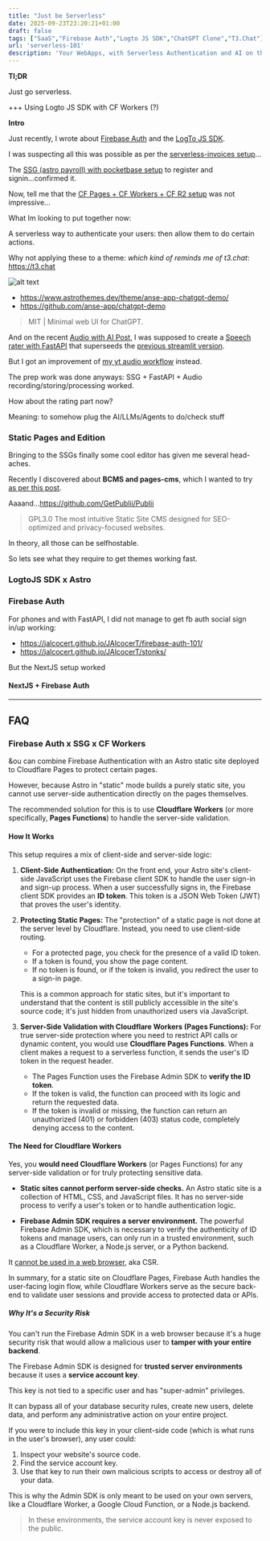 ```yaml
---
title: "Just be Serverless"
date: 2025-09-23T23:20:21+01:00
draft: false
tags: ["SaaS","Firebase Auth","Logto JS SDK","ChatGPT Clone","T3.Chat"]
url: 'serverless-101'
description: 'Your WebApps, with Serverless Authentication and AI on the backend.'
---
```




**Tl;DR**

Just go serverless.

+++ Using Logto JS SDK with CF Workers (?)




**Intro**

Just recently, I wrote about [Firebase Auth](/JAlcocerT/firebase-auth-101) and the [LogTo JS SDK](https://jalcocert.github.io/JAlcocerT/social-signin-101/#4-logto-).

I was suspecting all this was possible as per the [serverless-invoices setup](https://github.com/JAlcocerT/serverless-invoices)...

The [SSG (astro payroll) with pocketbase setup](https://jalcocert.github.io/JAlcocerT/fastapi-x-pocketbase/) to register and signin...confirmed it.

Now, tell me that the [CF Pages + CF Workers + CF R2 setup](https://jalcocert.github.io/JAlcocerT/hugo-pocketbase-and-r2/) was not impressive...

What Im looking to put together now:

A serverless way to authenticate your users: then allow them to do certain actions.

Why not applying these to a theme: *which kind of reminds me of t3.chat*: https://t3.chat

![alt text](t3-chat-register-wall/blog_img/GenAI/t3.png)

* https://www.astrothemes.dev/theme/anse-app-chatgpt-demo/
* https://github.com/anse-app/chatgpt-demo

> MIT | Minimal web UI for ChatGPT.

And on the recent [Audio with AI Post](https://jalcocert.github.io/JAlcocerT/audio-recap/), I was supposed to create a [Speech rater with FastAPI](https://github.com/JAlcocerT/py-speech-rater) that superseeds the [previous streamlit version](https://github.com/JAlcocerT/Streamlit-Speech).

But I got an improvement of [my yt audio workflow](https://jalcocert.github.io/JAlcocerT/audio-recap/#conclusions) instead.

The prep work was done anyways: SSG + FastAPI + Audio recording/storing/processing worked.

How about the rating part now?

Meaning: to somehow plug the AI/LLMs/Agents to do/check stuff

### Static Pages and Edition

Bringing to the SSGs finally some cool editor has given me several head-aches.

Recently I discovered about **BCMS and pages-cms**, which I wanted to try [as per this post](https://jalcocert.github.io/JAlcocerT/mailerlite-for-saas/#podcast).

Aaaand...https://github.com/GetPublii/Publii

> GPL3.0 The most intuitive Static Site CMS designed for SEO-optimized and privacy-focused websites. 

In theory, all those can be selfhostable.

So lets see what they require to get themes working fast.

### LogtoJS SDK x Astro


### Firebase Auth 

For phones and with FastAPI, I did not manage to get fb auth social sign in/up  working:

* https://jalcocert.github.io/JAlcocerT/firebase-auth-101/
* https://jalcocert.github.io/JAlcocerT/stonks/

But the NextJS setup worked

#### NextJS + Firebase Auth



---

## FAQ


### Firebase Auth x SSG x CF Workers

&ou can combine Firebase Authentication with an Astro static site deployed to Cloudflare Pages to protect certain pages.

However, because Astro in "static" mode builds a purely static site, you cannot use server-side authentication directly on the pages themselves. 

The recommended solution for this is to use **Cloudflare Workers** (or more specifically, **Pages Functions**) to handle the server-side validation.

#### How It Works

This setup requires a mix of client-side and server-side logic:

1.  **Client-Side Authentication:** On the front end, your Astro site's client-side JavaScript uses the Firebase client SDK to handle the user sign-in and sign-up process. When a user successfully signs in, the Firebase client SDK provides an **ID token**. This token is a JSON Web Token (JWT) that proves the user's identity.

2.  **Protecting Static Pages:** The "protection" of a static page is not done at the server level by Cloudflare. Instead, you need to use client-side routing.
    * For a protected page, you check for the presence of a valid ID token.
    * If a token is found, you show the page content.
    * If no token is found, or if the token is invalid, you redirect the user to a sign-in page.

    This is a common approach for static sites, but it's important to understand that the content is still publicly accessible in the site's source code; it's just hidden from unauthorized users via JavaScript.

3.  **Server-Side Validation with Cloudflare Workers (Pages Functions):** For true server-side protection where you need to restrict API calls or dynamic content, you would use **Cloudflare Pages Functions**. When a client makes a request to a serverless function, it sends the user's ID token in the request header.
    * The Pages Function uses the Firebase Admin SDK to **verify the ID token**.
    * If the token is valid, the function can proceed with its logic and return the requested data.
    * If the token is invalid or missing, the function can return an unauthorized (401) or forbidden (403) status code, completely denying access to the content. 

#### The Need for Cloudflare Workers

Yes, you **would need Cloudflare Workers** (or Pages Functions) for any server-side validation or for truly protecting sensitive data.

* **Static sites cannot perform server-side checks.** An Astro static site is a collection of HTML, CSS, and JavaScript files. It has no server-side process to verify a user's token or to handle authentication logic.

* **Firebase Admin SDK requires a server environment.** The powerful Firebase Admin SDK, which is necessary to verify the authenticity of ID tokens and manage users, can only run in a trusted environment, such as a Cloudflare Worker, a Node.js server, or a Python backend.

It [cannot be used in a web browser](#why-its-a-security-risk), aka CSR.

In summary, for a static site on Cloudflare Pages, Firebase Auth handles the user-facing login flow, while Cloudflare Workers serve as the secure back-end to validate user sessions and provide access to protected data or APIs.

##### Why It's a Security Risk

You can't run the Firebase Admin SDK in a web browser because it's a huge security risk that would allow a malicious user to **tamper with your entire backend**.

The Firebase Admin SDK is designed for **trusted server environments** because it uses a **service account key**. 

This key is not tied to a specific user and has "super-admin" privileges.

It can bypass all of your database security rules, create new users, delete data, and perform any administrative action on your entire project.

If you were to include this key in your client-side code (which is what runs in the user's browser), any user could:

1.  Inspect your website's source code.
2.  Find the service account key.
3.  Use that key to run their own malicious scripts to access or destroy all of your data.

This is why the Admin SDK is only meant to be used on your own servers, like a Cloudflare Worker, a Google Cloud Function, or a Node.js backend. 

> In these environments, the service account key is never exposed to the public.